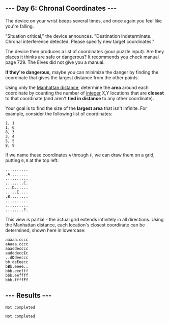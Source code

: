 <article class="day-desc"><h2>--- Day 6: Chronal Coordinates ---</h2><p>The device on your wrist beeps several times, and once again you feel like you're falling.</p>
<p>"<span title="Why is the situation always critical? Why can't the situation just be boring for once?">Situation critical</span>," the device announces. "Destination indeterminate. Chronal interference detected. Please specify new target coordinates."</p>
<p>The device then produces a list of coordinates (your puzzle input). Are they places it thinks are safe or dangerous? It recommends you check manual page 729. The Elves did not give you a manual.</p>
<p><b>If they're dangerous,</b> maybe you can minimize the danger by finding the coordinate that gives the largest distance from the other points.</p>
<p>Using only the <a href="https://en.wikipedia.org/wiki/Taxicab_geometry">Manhattan distance</a>, determine the <b>area</b> around each coordinate by counting the number of <a href="https://en.wikipedia.org/wiki/Integer">integer</a> X,Y locations that are <b>closest</b> to that coordinate (and aren't <b>tied in distance</b> to any other coordinate).</p>
<p>Your goal is to find the size of the <b>largest area</b> that isn't infinite. For example, consider the following list of coordinates:</p>
<pre><code>1, 1
1, 6
8, 3
3, 4
5, 5
8, 9
</code></pre>
<p>If we name these coordinates <code>A</code> through <code>F</code>, we can draw them on a grid, putting <code>0,0</code> at the top left:</p>
<pre><code>..........
.A........
..........
........C.
...D......
.....E....
.B........
..........
..........
........F.
</code></pre>
<p>This view is partial - the actual grid extends infinitely in all directions.  Using the Manhattan distance, each location's closest coordinate can be determined, shown here in lowercase:</p>
<pre><code>aaaaa.cccc
a<b>A</b>aaa.cccc
aaaddecccc
aadddecc<b>C</b>c
..d<b>D</b>deeccc
bb.de<b>E</b>eecc
b<b>B</b>b.eeee..
bbb.eeefff
bbb.eeffff
bbb.ffff<b>F</b>f
</code></pre>



</article>

<form method="post" action="6/answer"><input type="hidden" name="level" value="1"></form>
<h2>--- Results ---</h2>
<pre><code>Not completed</code></pre>
<pre><code>Not completed</code></pre>